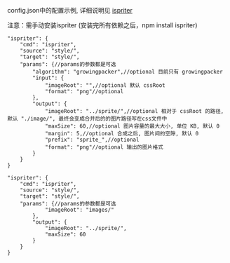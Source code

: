 config.json中的配置示例, 详细说明见 [ispriter](https://github.com/iazrael/ispriter)

注意：需手动安装ispriter (安装完所有依赖之后，npm install ispriter)

	"ispriter": {
		"cmd": "ispriter",
		"source": "style/",
		"target": "style/",
		"params": {//params的参数都是可选
			"algorithm": "growingpacker",//optional 目前只有 growingpacker
		    "input": {
		        "imageRoot": "",//optional 默认 cssRoot
		        "format": "png"//optional
		    },
		    "output": {
		        "imageRoot": "../sprite/",//optional 相对于 cssRoot 的路径, 默认 "./image/", 最终会变成合并后的的图片路径写在css文件中
		        "maxSize": 60,//optional 图片容量的最大大小, 单位 KB, 默认 0
		        "margin": 5,//optional 合成之后, 图片间的空隙, 默认 0
		        "prefix": "sprite_",//optional 
		        "format": "png"//optional 输出的图片格式
		    }
		}
	}

	"ispriter": {
		"cmd": "ispriter",
		"source": "style/",
		"target": "style/",
		"params": {//params的参数都是可选
		        "imageRoot": "images/"
		    },
		    "output": {
		        "imageRoot": "../sprite/",
		        "maxSize": 60
		    }
		}
	}